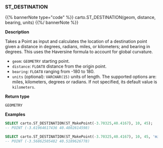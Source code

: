 ### ST_DESTINATION

{{% bannerNote type="code" %}}
carto.ST_DESTINATION(geom, distance, bearing, units)
{{%/ bannerNote %}}

**Description**

Takes a Point as input and calculates the location of a destination point given a distance in degrees, radians, miles, or kilometers; and bearing in degrees. This uses the Haversine formula to account for global curvature.

* `geom`: `GEOMETRY` starting point.
* `distance`: `FLOAT8` distance from the origin point.
* `bearing`: `FLOAT8` ranging from -180 to 180.
* `units` (optional): `VARCHAR(15)` units of length. The supported options are: miles, kilometers, degrees or radians. If not specified, its default value is `kilometers`.

**Return type**

`GEOMETRY`

**Examples**

```sql
SELECT carto.ST_DESTINATION(ST_MakePoint(-3.70325,40.4167), 10, 45);
-- POINT (-3.61964617436 40.4802614598)
```

```sql
SELECT carto.ST_DESTINATION(ST_MakePoint(-3.70325,40.4167), 10, 45, 'miles');
-- POINT (-3.56862505482 40.5189626778)
```
